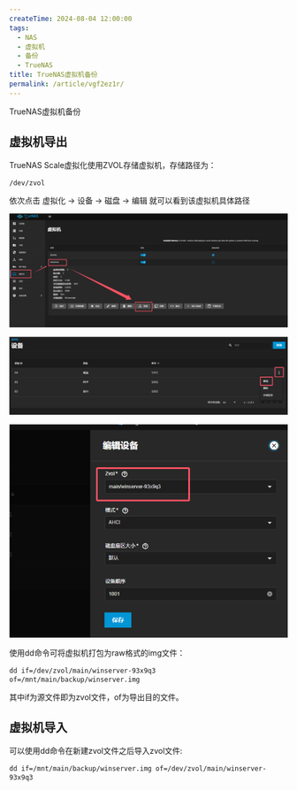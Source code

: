 ```yaml
---
createTime: 2024-08-04 12:00:00
tags:
  - NAS
  - 虚拟机
  - 备份
  - TrueNAS
title: TrueNAS虚拟机备份
permalink: /article/vgf2ez1r/
---
```


TrueNAS虚拟机备份

<!-- more -->

## 虚拟机导出

TrueNAS Scale虚拟化使用ZVOL存储虚拟机，存储路径为：

```shell
/dev/zvol
```

依次点击 虚拟化 -> 设备 -> 磁盘 -> 编辑 就可以看到该虚拟机具体路径

![alt text](images/truenas_vm_backup/image.png)

![alt text](images/truenas_vm_backup/image-1.png)

![alt text](images/truenas_vm_backup/image-2.png)

使用dd命令可将虚拟机打包为raw格式的img文件：

```shell
dd if=/dev/zvol/main/winserver-93x9q3 of=/mnt/main/backup/winserver.img
```

其中if为源文件即为zvol文件，of为导出目的文件。

## 虚拟机导入

可以使用dd命令在新建zvol文件之后导入zvol文件:

```shell
dd if=/mnt/main/backup/winserver.img of=/dev/zvol/main/winserver-93x9q3
```